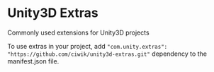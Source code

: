 # Unity3D Extras
Commonly used extensions for Unity3D projects

To use extras in your project, add `"com.unity.extras": "https://github.com/ciwik/unity3d-extras.git"` dependency to the manifest.json file.
